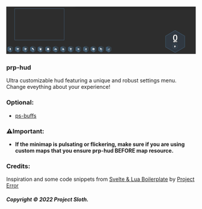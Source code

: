 ![[Alt text](image.png)](image.png)

### prp-hud

Ultra customizable hud featuring a unique and robust settings menu. Change eveything about your experience!

### Optional:

- [ps-buffs](https://github.com/Project-Sloth/ps-buffs)

### ⚠️Important:

- **If the minimap is pulsating or flickering, make sure if you are using custom maps that you ensure prp-hud BEFORE map resource.**
  <br>

### Credits:

Inspiration and some code snippets from [Svelte & Lua Boilerplate](https://github.com/project-error/svelte-lua-boilerplate) by [Project Error](https://github.com/project-error)

##### Copyright © 2022 Project Sloth.
